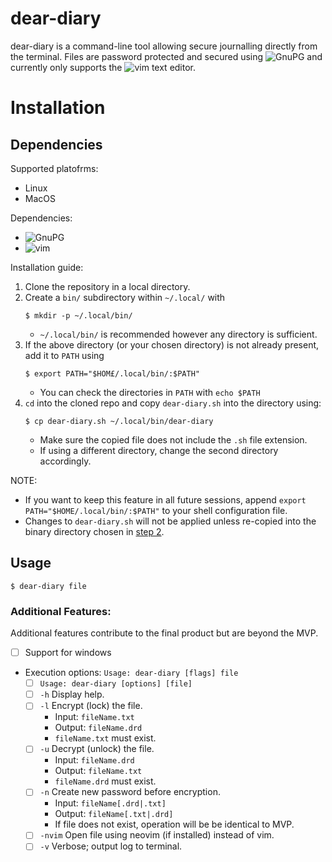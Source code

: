 # dear-diary
dear-diary is a command-line tool allowing secure journalling directly from the terminal. Files are password protected and secured using ![GnuPG](https://gnupg.org) and currently only supports the ![vim](https://www.vim.org) text editor.

# Installation
## Dependencies
Supported platofrms:
- Linux
- MacOS

Dependencies:
- ![GnuPG](https://gnupg.org)
- ![vim](https://www.vim.org)

Installation guide:
1. Clone the repository in a local directory.
<a id="step-2"></a>
2. Create a `bin/` subdirectory within `~/.local/` with
    ```
    $ mkdir -p ~/.local/bin/
    ```
    - `~/.local/bin/` is recommended however any directory is sufficient.
3. If the above directory (or your chosen directory) is not already present, add it to `PATH` using
    ```
    $ export PATH="$HOM£/.local/bin/:$PATH"
    ```
    - You can check the directories in `PATH` with `echo $PATH`
4. `cd` into the cloned repo and copy `dear-diary.sh` into the directory using:
    ```
    $ cp dear-diary.sh ~/.local/bin/dear-diary
    ```
    - Make sure the copied file does not include the `.sh` file extension.
    - If using a different directory, change the second directory accordingly.

NOTE:
- If you want to keep this feature in all future sessions, append `export PATH="$HOME/.local/bin/:$PATH"` to your shell configuration file.
- Changes to `dear-diary.sh` will not be applied unless re-copied into the binary directory chosen in [step 2](#step-2).

## Usage
```
$ dear-diary file
```

### Additional Features:
Additional features contribute to the final product but are beyond the MVP.
- [ ] Support for windows
- Execution options: `Usage: dear-diary [flags] file`
	- [ ] `Usage: dear-diary [options] [file]`
	- [ ] `-h` Display help.
	- [ ] `-l` Encrypt (lock) the file.
		- Input: `fileName.txt`
		- Output: `fileName.drd`
		- `fileName.txt` must exist.
	- [ ] `-u` Decrypt (unlock) the file.
		- Input: `fileName.drd`
		- Output: `fileName.txt`
		- `fileName.drd` must exist.
	- [ ] `-n` Create new password before encryption.
		- Input: `fileName[.drd|.txt]`
		- Output: `fileName[.txt|.drd]`
		- If file does not exist, operation will be be identical to MVP.
	- [ ] `-nvim` Open file using neovim (if installed) instead of vim.
	- [ ] `-v` Verbose; output log to terminal.
